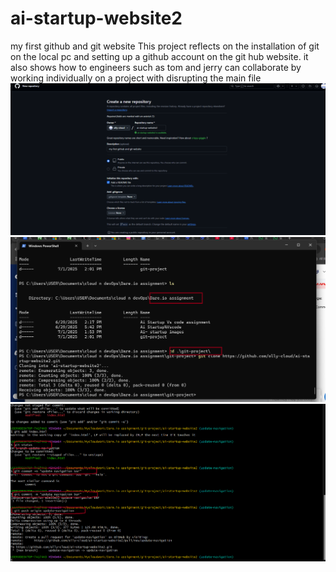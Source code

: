 # ai-startup-website2
my first github and git website 
This project reflects on the installation of git on the local pc 
and setting up  a github account on the git hub website. 
it also shows how to engineers such as tom and jerry can collaborate by working individually 
on a project with disrupting the main file 
![github repo startup](https://github.com/olly-cloud/ai-startup-website2/blob/408e520ef5448980b209d36265234f9133144d13/github%20repo%20startup.png)
![create folder and clone it ](https://github.com/olly-cloud/ai-startup-website2/blob/183bcfce3a039eaeff98530e8bc177b649ff74ca/create%20foler%20and%20clone%20repository.png)
![push origin update -navigation](https://github.com/olly-cloud/ai-startup-website2/blob/6657631c1d2869ec3d28e38e87161b8d8e6ec426/push%20origin%20update-navigation.png)
![]()
![]()
![]()
![]()
![]()
